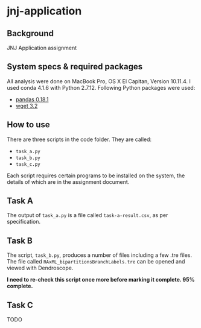 # jnj-application

Background
------

JNJ Application assignment

System specs & required packages
------

All analysis were done on MacBook Pro, OS X El Capitan, Version 10.11.4. I used conda 4.1.6 with Python 2.7.12. Following Python packages were used:

- [pandas 0.18.1](http://pandas.pydata.org/)
- [wget 3.2](https://pypi.python.org/pypi/wget)

How to use
------

There are three scripts in the code folder. They are called:

- ```task_a.py```
- ```task_b.py```
- ```task_c.py```

Each script requires certain programs to be installed on the system, the details of which are in the assignment document.


Task A
------

The output of ```task_a.py``` is a file called ```task-a-result.csv```, as per specification.


Task B
------

The script, ```task_b.py```, produces a number of files including a few .tre files. The file called ```RAxML_bipartitionsBranchLabels.tre``` can be opened and viewed with Dendroscope.

**I need to re-check this script once more before marking it complete. 95% complete.**

Task C
------

TODO
